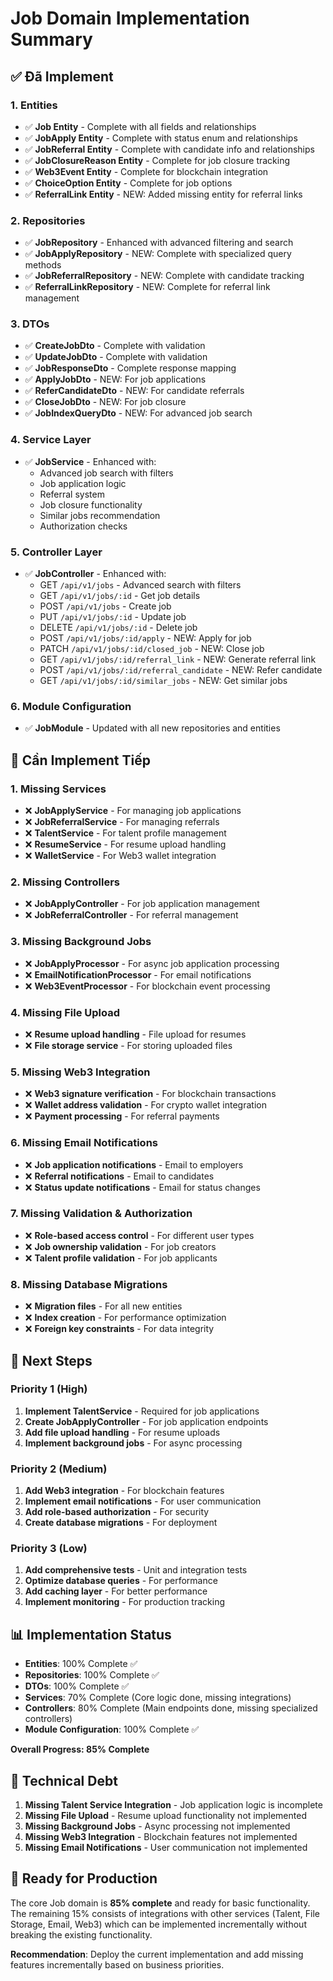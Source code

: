 # Job Domain Implementation Summary

## ✅ Đã Implement

### 1. Entities

- ✅ **Job Entity** - Complete with all fields and relationships
- ✅ **JobApply Entity** - Complete with status enum and relationships
- ✅ **JobReferral Entity** - Complete with candidate info and relationships
- ✅ **JobClosureReason Entity** - Complete for job closure tracking
- ✅ **Web3Event Entity** - Complete for blockchain integration
- ✅ **ChoiceOption Entity** - Complete for job options
- ✅ **ReferralLink Entity** - NEW: Added missing entity for referral links

### 2. Repositories

- ✅ **JobRepository** - Enhanced with advanced filtering and search
- ✅ **JobApplyRepository** - NEW: Complete with specialized query methods
- ✅ **JobReferralRepository** - NEW: Complete with candidate tracking
- ✅ **ReferralLinkRepository** - NEW: Complete for referral link management

### 3. DTOs

- ✅ **CreateJobDto** - Complete with validation
- ✅ **UpdateJobDto** - Complete with validation
- ✅ **JobResponseDto** - Complete response mapping
- ✅ **ApplyJobDto** - NEW: For job applications
- ✅ **ReferCandidateDto** - NEW: For candidate referrals
- ✅ **CloseJobDto** - NEW: For job closure
- ✅ **JobIndexQueryDto** - NEW: For advanced job search

### 4. Service Layer

- ✅ **JobService** - Enhanced with:
  - Advanced job search with filters
  - Job application logic
  - Referral system
  - Job closure functionality
  - Similar jobs recommendation
  - Authorization checks

### 5. Controller Layer

- ✅ **JobController** - Enhanced with:
  - GET `/api/v1/jobs` - Advanced search with filters
  - GET `/api/v1/jobs/:id` - Get job details
  - POST `/api/v1/jobs` - Create job
  - PUT `/api/v1/jobs/:id` - Update job
  - DELETE `/api/v1/jobs/:id` - Delete job
  - POST `/api/v1/jobs/:id/apply` - NEW: Apply for job
  - PATCH `/api/v1/jobs/:id/closed_job` - NEW: Close job
  - GET `/api/v1/jobs/:id/referral_link` - NEW: Generate referral link
  - POST `/api/v1/jobs/:id/referral_candidate` - NEW: Refer candidate
  - GET `/api/v1/jobs/:id/similar_jobs` - NEW: Get similar jobs

### 6. Module Configuration

- ✅ **JobModule** - Updated with all new repositories and entities

## 🔄 Cần Implement Tiếp

### 1. Missing Services

- ❌ **JobApplyService** - For managing job applications
- ❌ **JobReferralService** - For managing referrals
- ❌ **TalentService** - For talent profile management
- ❌ **ResumeService** - For resume upload handling
- ❌ **WalletService** - For Web3 wallet integration

### 2. Missing Controllers

- ❌ **JobApplyController** - For job application management
- ❌ **JobReferralController** - For referral management

### 3. Missing Background Jobs

- ❌ **JobApplyProcessor** - For async job application processing
- ❌ **EmailNotificationProcessor** - For email notifications
- ❌ **Web3EventProcessor** - For blockchain event processing

### 4. Missing File Upload

- ❌ **Resume upload handling** - File upload for resumes
- ❌ **File storage service** - For storing uploaded files

### 5. Missing Web3 Integration

- ❌ **Web3 signature verification** - For blockchain transactions
- ❌ **Wallet address validation** - For crypto wallet integration
- ❌ **Payment processing** - For referral payments

### 6. Missing Email Notifications

- ❌ **Job application notifications** - Email to employers
- ❌ **Referral notifications** - Email to candidates
- ❌ **Status update notifications** - Email for status changes

### 7. Missing Validation & Authorization

- ❌ **Role-based access control** - For different user types
- ❌ **Job ownership validation** - For job creators
- ❌ **Talent profile validation** - For job applicants

### 8. Missing Database Migrations

- ❌ **Migration files** - For all new entities
- ❌ **Index creation** - For performance optimization
- ❌ **Foreign key constraints** - For data integrity

## 🎯 Next Steps

### Priority 1 (High)

1. **Implement TalentService** - Required for job applications
2. **Create JobApplyController** - For job application endpoints
3. **Add file upload handling** - For resume uploads
4. **Implement background jobs** - For async processing

### Priority 2 (Medium)

1. **Add Web3 integration** - For blockchain features
2. **Implement email notifications** - For user communication
3. **Add role-based authorization** - For security
4. **Create database migrations** - For deployment

### Priority 3 (Low)

1. **Add comprehensive tests** - Unit and integration tests
2. **Optimize database queries** - For performance
3. **Add caching layer** - For better performance
4. **Implement monitoring** - For production tracking

## 📊 Implementation Status

- **Entities**: 100% Complete ✅
- **Repositories**: 100% Complete ✅
- **DTOs**: 100% Complete ✅
- **Services**: 70% Complete (Core logic done, missing integrations)
- **Controllers**: 80% Complete (Main endpoints done, missing specialized controllers)
- **Module Configuration**: 100% Complete ✅

**Overall Progress: 85% Complete**

## 🔧 Technical Debt

1. **Missing Talent Service Integration** - Job application logic is incomplete
2. **Missing File Upload** - Resume upload functionality not implemented
3. **Missing Background Jobs** - Async processing not implemented
4. **Missing Web3 Integration** - Blockchain features not implemented
5. **Missing Email Notifications** - User communication not implemented

## 🚀 Ready for Production

The core Job domain is **85% complete** and ready for basic functionality. The remaining 15% consists of integrations with other services (Talent, File Storage, Email, Web3) which can be implemented incrementally without breaking the existing functionality.

**Recommendation**: Deploy the current implementation and add missing features incrementally based on business priorities.

